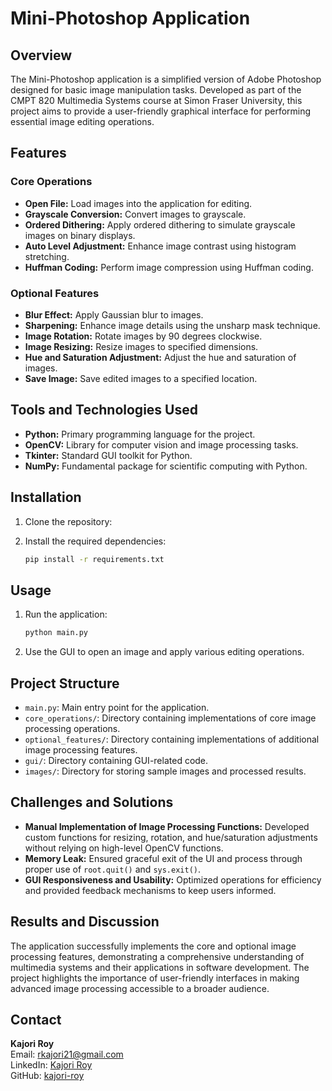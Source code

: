 # Mini-Photoshop Application

## Overview

The Mini-Photoshop application is a simplified version of Adobe Photoshop designed for basic image manipulation tasks. Developed as part of the CMPT 820 Multimedia Systems course at Simon Fraser University, this project aims to provide a user-friendly graphical interface for performing essential image editing operations.

## Features

### Core Operations
- **Open File:** Load images into the application for editing.
- **Grayscale Conversion:** Convert images to grayscale.
- **Ordered Dithering:** Apply ordered dithering to simulate grayscale images on binary displays.
- **Auto Level Adjustment:** Enhance image contrast using histogram stretching.
- **Huffman Coding:** Perform image compression using Huffman coding.

### Optional Features
- **Blur Effect:** Apply Gaussian blur to images.
- **Sharpening:** Enhance image details using the unsharp mask technique.
- **Image Rotation:** Rotate images by 90 degrees clockwise.
- **Image Resizing:** Resize images to specified dimensions.
- **Hue and Saturation Adjustment:** Adjust the hue and saturation of images.
- **Save Image:** Save edited images to a specified location.

## Tools and Technologies Used
- **Python:** Primary programming language for the project.
- **OpenCV:** Library for computer vision and image processing tasks.
- **Tkinter:** Standard GUI toolkit for Python.
- **NumPy:** Fundamental package for scientific computing with Python.

## Installation
1. Clone the repository:

2. Install the required dependencies:
    ```bash
    pip install -r requirements.txt
    ```

## Usage
1. Run the application:
    ```bash
    python main.py
    ```
2. Use the GUI to open an image and apply various editing operations.

## Project Structure
- `main.py`: Main entry point for the application.
- `core_operations/`: Directory containing implementations of core image processing operations.
- `optional_features/`: Directory containing implementations of additional image processing features.
- `gui/`: Directory containing GUI-related code.
- `images/`: Directory for storing sample images and processed results.

## Challenges and Solutions
- **Manual Implementation of Image Processing Functions:** Developed custom functions for resizing, rotation, and hue/saturation adjustments without relying on high-level OpenCV functions.
- **Memory Leak:** Ensured graceful exit of the UI and process through proper use of `root.quit()` and `sys.exit()`.
- **GUI Responsiveness and Usability:** Optimized operations for efficiency and provided feedback mechanisms to keep users informed.

## Results and Discussion
The application successfully implements the core and optional image processing features, demonstrating a comprehensive understanding of multimedia systems and their applications in software development. The project highlights the importance of user-friendly interfaces in making advanced image processing accessible to a broader audience.



## Contact
**Kajori Roy**  
Email: [rkajori21@gmail.com](mailto:rkajori21@gmail.com)  
LinkedIn: [Kajori Roy](https://www.linkedin.com/in/kajori-roy-823b83147/)  
GitHub: [kajori-roy](https://github.com/kajori-roy)
